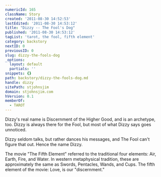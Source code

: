 ```yaml
---
numericId: 165
className: Story
created: '2011-08-30 14:52:53'
lastEdited: '2011-08-30 14:53:12'
title: "Dizzy -- The Fool's Dog"
published: '2011-08-30 14:53:12'
tagList: 'tarot, the fool, fifth element'
category: backstory
nextID: 0
previousID: 0
slug: dizzy-the-fools-dog
_options:
  layout: default
  partials: ''
snippets: {}
path: backstory/dizzy-the-fools-dog.md
handle: dizzy
sitePath: stjohnsjim
domain: stjohnsjim.com
hVersion: 0.1
memberOf:
  - TAROT
---
```


Dizzy's real name is Discernment of the Higher Good, and is an archetype, too. Dizzy is always there for the Fool, but most of what Dizzy says goes unnoticed.

Dizzy seldom talks, but rather dances his messages, and The Fool can't figure that out. Hence the name Dizzy.

The movie "The Fifth Element" referred to the traditional four elements: Air, Earth, Fire, and Water. In western metaphysical tradition, these are approximately the same as Swords, Pentacles, Wands, and Cups. The fifth element of the movie: Love, is our "discernment."
